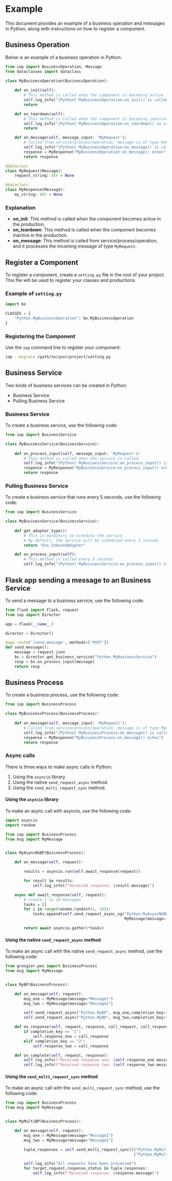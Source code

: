 # Example

This document provides an example of a business operation and messages in Python, along with instructions on how to register a component.

## Business Operation

Below is an example of a business operation in Python:

```python
from iop import BusinessOperation, Message
from dataclasses import dataclass

class MyBusinessOperation(BusinessOperation):
    
    def on_init(self):
        # This method is called when the component is becoming active in the production
        self.log_info("[Python] MyBusinessOperation:on_init() is called")
        return

    def on_teardown(self):
        # This method is called when the component is becoming inactive in the production
        self.log_info("[Python] MyBusinessOperation:on_teardown() is called")
        return

    def on_message(self, message_input: 'MyRequest'):
        # Called from service/process/operation, message is of type MyRequest with property request_string
        self.log_info("[Python] MyBusinessOperation:on_message() is called with message: " + message_input.request_string)
        response = MyResponse("MyBusinessOperation:on_message() echos")
        return response

@dataclass
class MyRequest(Message):
    request_string: str = None

@dataclass
class MyResponse(Message):
    my_string: str = None
```

### Explanation

- **on_init**: This method is called when the component becomes active in the production.
- **on_teardown**: This method is called when the component becomes inactive in the production.
- **on_message**: This method is called from service/process/operation, and it processes the incoming message of type `MyRequest`.

## Register a Component

To register a component, create a `setting.py` file in the root of your project. This file will be used to register your classes and productions.

### Example of `setting.py`

```python
import bo

CLASSES = {
    "Python.MyBusinessOperation": bo.MyBusinessOperation
}
```

### Registering the Component

Use the `iop` command line to register your component:

```bash
iop --migrate /path/to/your/project/setting.py
```

## Business Service

Two kinds of business services can be created in Python:

- Business Service
- Pulling Business Service

### Business Service

To create a business service, use the following code:

```python
from iop import BusinessService

class MyBusinessService(BusinessService):
    
    def on_process_input(self, message_input: 'MyRequest'):
        # This method is called when the service is called
        self.log_info("[Python] MyBusinessService:on_process_input() is called with message: " + message_input.request_string)
        response = MyResponse("MyBusinessService:on_process_input() echos")
        return response
```

### Pulling Business Service

To create a business service that runs every 5 seconds, use the following code:

```python
from iop import BusinessService

class MyBusinessService(BusinessService):
    
    def get_adapter_type():
        # This is mandatory to schedule the service
        # By default, the service will be scheduled every 5 seconds
        return "Ens.InboundAdapter"

    def on_process_input(self):
        # This method is called every 5 seconds
        self.log_info("[Python] MyBusinessService:on_process_input() is called")
```

## Flask app sending a message to an Business Service

To send a message to a business service, use the following code:


```python
from flask import Flask, request
from iop import Director

app = Flask(__name__)

director = Director()

@app.route('/send_message', methods=['POST'])
def send_message():
    message = request.json
    bs = director.get_business_service("Python.MyBusinessService")
    resp = bs.on_process_input(message)
    return resp
```

## Business Process

To create a business process, use the following code:

```python
from iop import BusinessProcess

class MyBusinessProcess(BusinessProcess):
    
    def on_message(self, message_input: 'MyRequest'):
        # Called from service/process/operation, message is of type MyRequest with property request_string
        self.log_info("[Python] MyBusinessProcess:on_message() is called with message: " + message_input.request_string)
        response = MyResponse("MyBusinessProcess:on_message() echos")
        return response
```

### Async calls

There is three ways to make async calls in Python:

1. Using the `asyncio` library.
2. Using the native `send_request_async` method.
3. Using the `send_multi_request_sync` method.

#### Using the `asyncio` library

To make an async call with asyncio, use the following code:

```python
import asyncio
import random

from iop import BusinessProcess
from msg import MyMessage


class MyAsyncNGBP(BusinessProcess):

    def on_message(self, request):

        results = asyncio.run(self.await_response(request))

        for result in results:
            self.log_info(f"Received response: {result.message}")

    async def await_response(self, request):
        # create 1 to 10 messages
        tasks = []
        for i in range(random.randint(1, 10)):
            tasks.append(self.send_request_async_ng("Python.MyAsyncNGBO",
                                                    MyMessage(message=f"Message {i}")))

        return await asyncio.gather(*tasks)
```

#### Using the native `send_request_async` method

To make an async call with the native `send_request_async` method, use the following code:

```python
from grongier.pex import BusinessProcess
from msg import MyMessage


class MyBP(BusinessProcess):

    def on_message(self, request):
        msg_one = MyMessage(message="Message1")
        msg_two = MyMessage(message="Message2")

        self.send_request_async("Python.MyBO", msg_one,completion_key="1")
        self.send_request_async("Python.MyBO", msg_two,completion_key="2")

    def on_response(self, request, response, call_request, call_response, completion_key):
        if completion_key == "1":
            self.response_one = call_response
        elif completion_key == "2":
            self.response_two = call_response

    def on_complete(self, request, response):
        self.log_info(f"Received response one: {self.response_one.message}")
        self.log_info(f"Received response two: {self.response_two.message}")
```

#### Using the `send_multi_request_sync` method

To make an async call with the `send_multi_request_sync` method, use the following code:

```python
from iop import BusinessProcess
from msg import MyMessage


class MyMultiBP(BusinessProcess):

    def on_message(self, request):
        msg_one = MyMessage(message="Message1")
        msg_two = MyMessage(message="Message2")

        tuple_responses = self.send_multi_request_sync([("Python.MyMultiBO", msg_one),
                                                        ("Python.MyMultiBO", msg_two)])

        self.log_info("All requests have been processed")
        for target,request,response,status in tuple_responses:
            self.log_info(f"Received response: {response.message}")
```
